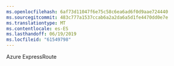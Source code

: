 ```yaml
---
ms.openlocfilehash: 6af73d11047f6e75c58c6ea6ad6f0d9aae724440
ms.sourcegitcommit: 483c777a1537ccab6a2a2da6a5d1fe4470dd0e7e
ms.translationtype: MT
ms.contentlocale: es-ES
ms.lasthandoff: 06/19/2019
ms.locfileid: "61549798"
---
```

Azure ExpressRoute